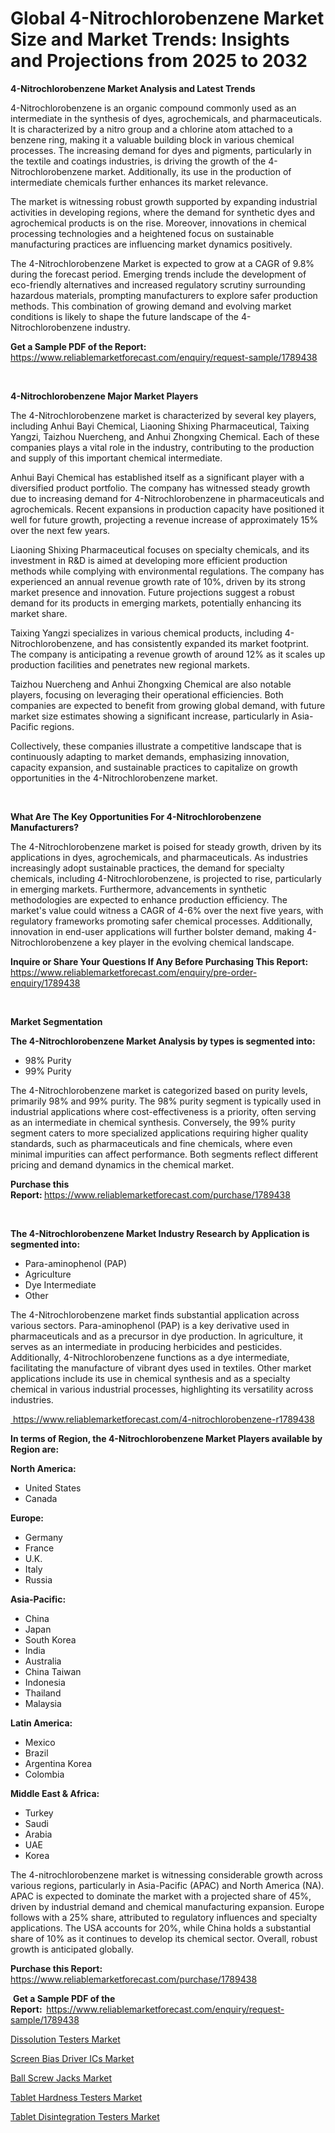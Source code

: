 <p><h1>Global 4-Nitrochlorobenzene Market Size and Market Trends: Insights and Projections from 2025 to 2032</h1></p><p><strong>4-Nitrochlorobenzene Market Analysis and Latest Trends</strong></p>
<p><p>4-Nitrochlorobenzene is an organic compound commonly used as an intermediate in the synthesis of dyes, agrochemicals, and pharmaceuticals. It is characterized by a nitro group and a chlorine atom attached to a benzene ring, making it a valuable building block in various chemical processes. The increasing demand for dyes and pigments, particularly in the textile and coatings industries, is driving the growth of the 4-Nitrochlorobenzene market. Additionally, its use in the production of intermediate chemicals further enhances its market relevance.</p><p>The market is witnessing robust growth supported by expanding industrial activities in developing regions, where the demand for synthetic dyes and agrochemical products is on the rise. Moreover, innovations in chemical processing technologies and a heightened focus on sustainable manufacturing practices are influencing market dynamics positively.</p><p>The 4-Nitrochlorobenzene Market is expected to grow at a CAGR of 9.8% during the forecast period. Emerging trends include the development of eco-friendly alternatives and increased regulatory scrutiny surrounding hazardous materials, prompting manufacturers to explore safer production methods. This combination of growing demand and evolving market conditions is likely to shape the future landscape of the 4-Nitrochlorobenzene industry.</p></p>
<p><strong>Get a Sample PDF of the Report:&nbsp;</strong> <a href="https://www.reliablemarketforecast.com/enquiry/request-sample/1789438?utm_campaign=2932&utm_medium=2&utm_source=Github&utm_content=ia&utm_term=25032025&utm_id=4-nitrochlorobenzene">https://www.reliablemarketforecast.com/enquiry/request-sample/1789438</a></p>
<p>&nbsp;</p>
<p><strong>4-Nitrochlorobenzene Major Market Players</strong></p>
<p><p>The 4-Nitrochlorobenzene market is characterized by several key players, including Anhui Bayi Chemical, Liaoning Shixing Pharmaceutical, Taixing Yangzi, Taizhou Nuercheng, and Anhui Zhongxing Chemical. Each of these companies plays a vital role in the industry, contributing to the production and supply of this important chemical intermediate.</p><p>Anhui Bayi Chemical has established itself as a significant player with a diversified product portfolio. The company has witnessed steady growth due to increasing demand for 4-Nitrochlorobenzene in pharmaceuticals and agrochemicals. Recent expansions in production capacity have positioned it well for future growth, projecting a revenue increase of approximately 15% over the next few years.</p><p>Liaoning Shixing Pharmaceutical focuses on specialty chemicals, and its investment in R&D is aimed at developing more efficient production methods while complying with environmental regulations. The company has experienced an annual revenue growth rate of 10%, driven by its strong market presence and innovation. Future projections suggest a robust demand for its products in emerging markets, potentially enhancing its market share.</p><p>Taixing Yangzi specializes in various chemical products, including 4-Nitrochlorobenzene, and has consistently expanded its market footprint. The company is anticipating a revenue growth of around 12% as it scales up production facilities and penetrates new regional markets.</p><p>Taizhou Nuercheng and Anhui Zhongxing Chemical are also notable players, focusing on leveraging their operational efficiencies. Both companies are expected to benefit from growing global demand, with future market size estimates showing a significant increase, particularly in Asia-Pacific regions.</p><p>Collectively, these companies illustrate a competitive landscape that is continuously adapting to market demands, emphasizing innovation, capacity expansion, and sustainable practices to capitalize on growth opportunities in the 4-Nitrochlorobenzene market.</p></p>
<p>&nbsp;</p>
<p><strong>What Are The Key Opportunities For 4-Nitrochlorobenzene Manufacturers?</strong></p>
<p><p>The 4-Nitrochlorobenzene market is poised for steady growth, driven by its applications in dyes, agrochemicals, and pharmaceuticals. As industries increasingly adopt sustainable practices, the demand for specialty chemicals, including 4-Nitrochlorobenzene, is projected to rise, particularly in emerging markets. Furthermore, advancements in synthetic methodologies are expected to enhance production efficiency. The market's value could witness a CAGR of 4-6% over the next five years, with regulatory frameworks promoting safer chemical processes. Additionally, innovation in end-user applications will further bolster demand, making 4-Nitrochlorobenzene a key player in the evolving chemical landscape.</p></p>
<p><strong>Inquire or Share Your Questions If Any Before Purchasing This Report:</strong> <a href="https://www.reliablemarketforecast.com/enquiry/pre-order-enquiry/1789438?utm_campaign=2932&utm_medium=2&utm_source=Github&utm_content=ia&utm_term=25032025&utm_id=4-nitrochlorobenzene">https://www.reliablemarketforecast.com/enquiry/pre-order-enquiry/1789438</a></p>
<p>&nbsp;</p>
<p><strong>Market Segmentation</strong></p>
<p><strong>The 4-Nitrochlorobenzene Market Analysis by types is segmented into:</strong></p>
<p><ul><li>98% Purity</li><li>99% Purity</li></ul></p>
<p><p>The 4-Nitrochlorobenzene market is categorized based on purity levels, primarily 98% and 99% purity. The 98% purity segment is typically used in industrial applications where cost-effectiveness is a priority, often serving as an intermediate in chemical synthesis. Conversely, the 99% purity segment caters to more specialized applications requiring higher quality standards, such as pharmaceuticals and fine chemicals, where even minimal impurities can affect performance. Both segments reflect different pricing and demand dynamics in the chemical market.</p></p>
<p><strong>Purchase this Report:&nbsp;</strong><a href="https://www.reliablemarketforecast.com/purchase/1789438?utm_campaign=2932&utm_medium=2&utm_source=Github&utm_content=ia&utm_term=25032025&utm_id=4-nitrochlorobenzene">https://www.reliablemarketforecast.com/purchase/1789438</a></p>
<p>&nbsp;</p>
<p><strong>The 4-Nitrochlorobenzene Market Industry Research by Application is segmented into:</strong></p>
<p><ul><li>Para-aminophenol (PAP)</li><li>Agriculture</li><li>Dye Intermediate</li><li>Other</li></ul></p>
<p><p>The 4-Nitrochlorobenzene market finds substantial application across various sectors. Para-aminophenol (PAP) is a key derivative used in pharmaceuticals and as a precursor in dye production. In agriculture, it serves as an intermediate in producing herbicides and pesticides. Additionally, 4-Nitrochlorobenzene functions as a dye intermediate, facilitating the manufacture of vibrant dyes used in textiles. Other market applications include its use in chemical synthesis and as a specialty chemical in various industrial processes, highlighting its versatility across industries.</p></p>
<p><a href="https://www.reliablemarketforecast.com/4-nitrochlorobenzene-r1789438?utm_campaign=2932&utm_medium=2&utm_source=Github&utm_content=ia&utm_term=25032025&utm_id=4-nitrochlorobenzene">&nbsp;https://www.reliablemarketforecast.com/4-nitrochlorobenzene-r1789438</a></p>
<p><strong>In terms of Region, the 4-Nitrochlorobenzene Market Players available by Region are:</strong></p>
<p>
    <p> <strong> North America: </strong>
        <ul>
            <li>United States</li>
            <li>Canada</li>
        </ul>
        </p> 
    <p> <strong> Europe: </strong>
        <ul>
            <li>Germany</li>
            <li>France</li>
            <li>U.K.</li>
            <li>Italy</li>
            <li>Russia</li>
        </ul>
        </p> 
    <p> <strong> Asia-Pacific: </strong>
        <ul>
            <li>China</li>
            <li>Japan</li>
            <li>South Korea</li>
            <li>India</li>
            <li>Australia</li>
            <li>China Taiwan</li>
            <li>Indonesia</li>
            <li>Thailand</li>
            <li>Malaysia</li>
        </ul>
        </p> 
    <p> <strong> Latin America: </strong>
        <ul>
            <li>Mexico</li>
            <li>Brazil</li>
            <li>Argentina Korea</li>
            <li>Colombia</li>
        </ul>
        </p> 
    <p> <strong> Middle East & Africa: </strong>
        <ul>
            <li>Turkey</li>
            <li>Saudi</li>
            <li>Arabia</li>
            <li>UAE</li>
            <li>Korea</li>
        </ul>
    </p>
    </p>
<p><p>The 4-nitrochlorobenzene market is witnessing considerable growth across various regions, particularly in Asia-Pacific (APAC) and North America (NA). APAC is expected to dominate the market with a projected share of 45%, driven by industrial demand and chemical manufacturing expansion. Europe follows with a 25% share, attributed to regulatory influences and specialty applications. The USA accounts for 20%, while China holds a substantial share of 10% as it continues to develop its chemical sector. Overall, robust growth is anticipated globally.</p></p>
<p><strong>Purchase this Report: </strong><a href="https://www.reliablemarketforecast.com/purchase/1789438?utm_campaign=2932&utm_medium=2&utm_source=Github&utm_content=ia&utm_term=25032025&utm_id=4-nitrochlorobenzene">https://www.reliablemarketforecast.com/purchase/1789438</a></p>
<p>&nbsp;<strong>Get a Sample PDF of the Report:&nbsp;&nbsp;</strong><a href="https://www.reliablemarketforecast.com/enquiry/request-sample/1789438?utm_campaign=2932&utm_medium=2&utm_source=Github&utm_content=ia&utm_term=25032025&utm_id=4-nitrochlorobenzene">https://www.reliablemarketforecast.com/enquiry/request-sample/1789438</a></p>
<p><strong></strong></p>
<p><p><a href="https://www.linkedin.com/pulse/insights-dissolution-testers-industry-market-financial-status-nfy6e?utm_campaign=2932&utm_medium=2&utm_source=Github&utm_content=ia&utm_term=25032025&utm_id=4-nitrochlorobenzene">Dissolution Testers Market</a></p><p><a href="https://github.com/aidelndasse/Market-Research-Report-List-1/blob/main/screen-bias-driver-ics-market.md?utm_campaign=2932&utm_medium=2&utm_source=Github&utm_content=ia&utm_term=25032025&utm_id=4-nitrochlorobenzene">Screen Bias Driver ICs Market</a></p><p><a href="https://www.linkedin.com/pulse/global-ball-screw-jacks-market-future-trends-segment-analysis-rwome?utm_campaign=2932&utm_medium=2&utm_source=Github&utm_content=ia&utm_term=25032025&utm_id=4-nitrochlorobenzene">Ball Screw Jacks Market</a></p><p><a href="https://www.linkedin.com/pulse/tablet-hardness-testers-market-size-growth-146-cagr-nnioe?utm_campaign=2932&utm_medium=2&utm_source=Github&utm_content=ia&utm_term=25032025&utm_id=4-nitrochlorobenzene">Tablet Hardness Testers Market</a></p><p><a href="https://www.linkedin.com/pulse/revenue-analysis-tablet-disintegration-testers-market-projected-vfoce?utm_campaign=2932&utm_medium=2&utm_source=Github&utm_content=ia&utm_term=25032025&utm_id=4-nitrochlorobenzene">Tablet Disintegration Testers Market</a></p></p>